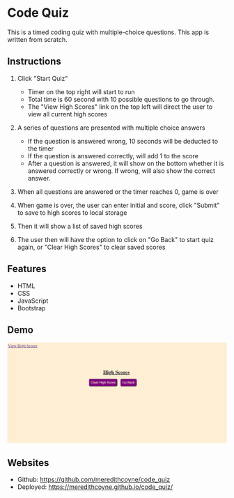 # Code Quiz

This is a timed coding quiz with multiple-choice questions. This app is written from scratch. 

## Instructions
1. Click "Start Quiz"
   * Timer on the top right will start to run
   * Total time is 60 second with 10 possible questions  to go through.
   * The "View High Scores" link on the top left will direct the user to view all current high scores


2. A series of questions are presented with multiple choice answers
   * If the question is answered wrong, 10 seconds will be deducted to the timer
   * If the question is answered correctly, will add 1 to the score
   * After a question is answered, it will show on the bottom whether it is answered correctly or wrong. If wrong, will also show the correct answer.
  
3. When all questions are answered or the timer reaches 0, game is over
   
4. When game is over, the user can enter initial and score, click "Submit" to save to high scores to local storage
   
5. Then it will show a list of saved high scores
   
6. The user then will have the option to click on "Go Back" to start quiz again, or "Clear High Scores" to clear saved scores

## Features
* HTML
* CSS
* JavaScript
* Bootstrap

## Demo
![Code Quiz Demo](Assets\codeQuiz.gif)


## Websites
* Github: https://github.com/meredithcoyne/code_quiz
* Deployed: https://meredithcoyne.github.io/code_quiz/